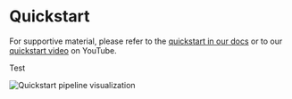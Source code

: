 # Quickstart

For supportive material, please refer to the [quickstart in our
docs](https://orchest.readthedocs.io/en/stable/getting_started/quickstart.html) or to our [quickstart
video](https://www.youtube.com/watch?v=j0nySMu1-DQ) on YouTube.

Test

![Quickstart pipeline visualization](https://pviz.orchest.io/?pipeline=https://github.com/orchest/quickstart/blob/main/california_housing.orchest)
